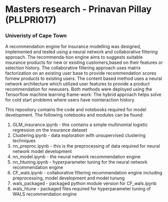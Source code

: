 # Masters research - Prinavan Pillay (PLLPRI017)
### Univeristy of Cape Town

A  recommendation  engine  for  insurance  modelling  was  designed,  implemented  and tested using a neural network and collaborative filtering approach.  The recommenda-tion engine aims to suggests suitable insurance products for new or existing customers,based on their features or selection history.  The collaborative filtering approach uses matrix factorization on an existing user base to provide recommendation scores fornew products to existing users.  The content based method uses a neural network architecture which utilized user features to provide a product recommendation for newusers.  Both  methods  were  deployed  using  the  Tensorflow  machine  learning  frame-work.  The hybrid approach helps solve for cold start problems where users have nointeraction history.

This repository contains the code and notebooks required for model development. The following notebooks and modules can be found:

1. GLM_insurance.ipynb - this contains a simple multinomial logistic regression on the insurance dataset
2. Clustering.ipynb - data exploration with unsupervised clustering techniques
3. nn_preproc.ipynb - this is the preprocessing of data required for neural network model development
4. nn_model.ipynb - the neural network recommendation engine
5. nn_htuning.ipynb - hyperparameter tuning for the neural network recommendation engine
6. CF_wals.ipynb - collaborative filtering recommendation engine including preprocessing, model development and model tunung
7. wals_packaged - packaged python module version for CF_wals.ipynb
8. wals_htune - packaged files required for hyperparameter tuning of WALS recommendation engine
